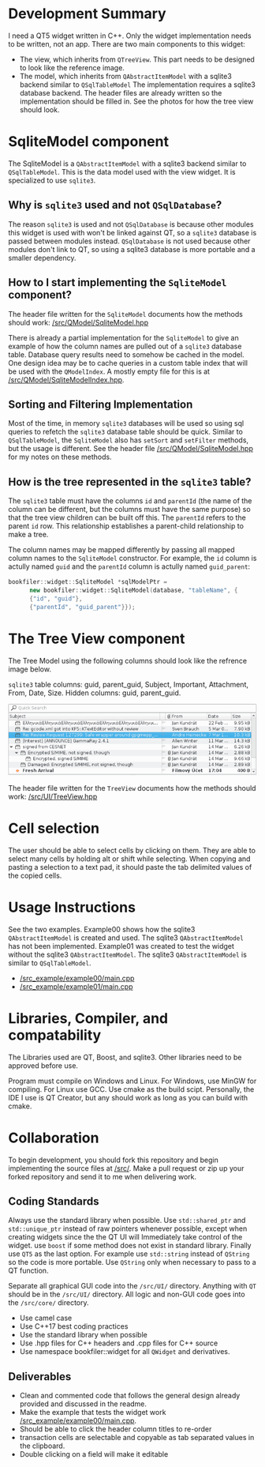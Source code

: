 # Development Summary

I need a QT5 widget written in C++. Only the widget implementation needs to be written, not an app. There are two main components to this widget:
* The view, which inherits from `QTreeView`. This part needs to be designed to look like the reference image.
* The model, which inherits from `QAbstractItemModel` with a sqlite3 backend similar to `QSqlTableModel`
The implementation requires a sqlite3 database backend. The header files are already written so the implementation should be filled in. See the photos for how the tree view should look.

# SqliteModel component

The SqliteModel is a `QAbstractItemModel` with a sqlite3 backend similar to `QSqlTableModel`. This is the data model used with the view widget. It is specialized to use `sqlite3`.

## Why is `sqlite3` used and not `QSqlDatabase`?

The reason `sqlite3` is used and not `QSqlDatabase` is because other modules this widget is used with won't be linked against QT, so a `sqlite3` database is passed between modules instead. `QSqlDatabase` is not used because other modules don't link to QT, so using a sqlite3 database is more portable and a smaller dependency.

## How to I start implementing the `SqliteModel` component?

The header file written for the `SqliteModel` documents how the methods should work: [/src/QModel/SqliteModel.hpp](/src/QModel/SqliteModel.hpp)

There is already a partial implementation for the `SqliteModel` to give an example of how the column names are pulled out of a `sqlite3` database table. Database query results need to somehow be cached in the model. One design idea may be to cache queries in a custom table index that will be used with the `QModelIndex`. A mostly empty file for this is at [/src/QModel/SqliteModelIndex.hpp](/src/QModel/SqliteModelIndex.hpp).

## Sorting and Filtering Implementation

Most of the time, in memory `sqlite3` databases will be used so using sql queries to refetch the `sqlite3` database table should be quick. Similar to `QSqlTableModel`, the `SqliteModel` also has `setSort` and `setFilter` methods, but the usage is different. See the header file [/src/QModel/SqliteModel.hpp](/src/QModel/SqliteModel.hpp) for my notes on these methods.

## How is the tree represented in the `sqlite3` table?

The `sqlite3` table must have the columns `id` and `parentId` (the name of the column can be different, but the columns must have the same purpose) so that the tree view children can be built off this. The `parentId` refers to the parent `id` row. This relationship establishes a parent-child relationship to make a tree.

The column names may be mapped differently by passing all mapped column names to the `SqliteModel` constructor. For example, the `id` column is actully named `guid` and the `parentId` column is actully named `guid_parent`:

```cpp
bookfiler::widget::SqliteModel *sqlModelPtr =
      new bookfiler::widget::SqliteModel(database, "tableName", {
      {"id", "guid"},
      {"parentId", "guid_parent"}});
```

# The Tree View component

The Tree Model using the following columns should look like the refrence image below.

`sqlite3` table columns: guid, parent_guid, Subject, Important, Attachment, From, Date, Size. Hidden columns: guid, parent_guid.

![Tree View Design](/reference/tree-view-design-1.png?raw=true)

The header file written for the `TreeView` documents how the methods should work: [/src/UI/TreeView.hpp](/src/UI/TreeView.hpp)

# Cell selection

The user should be able to select cells by clicking on them. They are able to select many cells by holding alt or shift while selecting. When copying and pasting a selection to a text pad, it should paste the tab delimited values of the copied cells.

# Usage Instructions

See the two examples. Example00 shows how the sqlite3 `QAbstractItemModel` is created and used. The sqlite3 `QAbstractItemModel` has not been implemented. Example01 was created to test the widget without the sqlite3 `QAbstractItemModel`. The sqlite3 `QAbstractItemModel` is similar to `QSqlTableModel`.
* [/src_example/example00/main.cpp](/src_example/example00/main.cpp)
* [/src_example/example01/main.cpp](/src_example/example01/main.cpp)

# Libraries, Compiler, and compatability

The Libraries used are QT, Boost, and sqlite3. Other libraries need to be approved before use.

Program must compile on Windows and Linux. For Windows, use MinGW for compiling. For Linux use GCC. Use cmake as the build scipt. Personally, the IDE I use is QT Creator, but any should work as long as you can build with cmake.

# Collaboration

To begin development, you should fork this repository and begin implementing the source files at [/src/](/src). Make a pull request or zip up your forked repository and send it to me when delivering work.

## Coding Standards
Always use the standard library when possible. Use `std::shared_ptr` and `std::unique_ptr` instead of raw pointers whenever possible, except when creating widgets since the the QT UI will Immediately take control of the widget. use `boost` if some method does not exist in standard library. Finally use `QT5` as the last option. For example use `std::string` instead of `QString` so the code is more portable. Use `QString` only when necessary to pass to a QT function.

Separate all graphical GUI code into the `/src/UI/` directory. Anything with `QT` should be in the `/src/UI/` directory. All logic and non-GUI code goes into the `/src/core/` directory.

* Use camel case
* Use C++17 best coding practices
* Use the standard library when possible
* Use .hpp files for C++ headers and .cpp files for C++ source
* Use namespace bookfiler::widget for all `QWidget` and derivatives.

## Deliverables

* Clean and commented code that follows the general design already provided and discussed in the readme.
* Make the example that tests the widget work [/src_example/example00/main.cpp](/src_example/example00/main.cpp).
* Should be able to click the header column titles to re-order
* transaction cells are selectable and copyable as tab separated values in the clipboard.
* Double clicking on a field will make it editable

